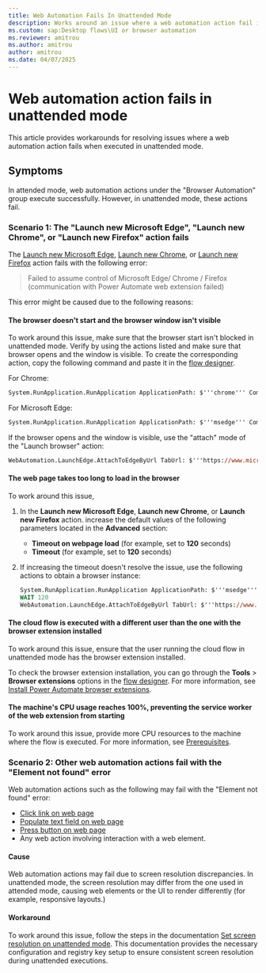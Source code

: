 ```yaml
---
title: Web Automation Fails In Unattended Mode
description: Works around an issue where a web automation action fail in unattended environment during runtime.
ms.custom: sap:Desktop flows\UI or browser automation
ms.reviewer: amitrou
ms.author: amitrou
author: amitrou
ms.date: 04/07/2025
---
```

# Web automation action fails in unattended mode

This article provides workarounds for resolving issues where a web automation action fails when executed in unattended mode.

## Symptoms

In attended mode, web automation actions under the "Browser Automation" group execute successfully. However, in unattended mode, these actions fail.

### Scenario 1: The "Launch new Microsoft Edge", "Launch new Chrome", or "Launch new Firefox" action fails

The [Launch new Microsoft Edge](/power-automate/desktop-flows/actions-reference/webautomation#launch-new-microsoft-edge), [Launch new Chrome](/power-automate/desktop-flows/actions-reference/webautomation#launchchromebase), or [Launch new Firefox](/power-automate/desktop-flows/actions-reference/webautomation#launchfirefoxbase) action fails with the following error:

> Failed to assume control of Microsoft Edge/ Chrome / Firefox (communication with Power Automate web extension failed)

This error might be caused due to the following reasons:

#### The browser doesn't start and the browser window isn't visible

To work around this issue, make sure that the browser start isn't blocked in unattended mode. Verify by using the actions listed and make sure that browser opens and the window is visible. To create the corresponding action, copy the following command and paste it in the [flow designer](/power-automate/desktop-flows/flow-designer).

For Chrome:

```ps
System.RunApplication.RunApplication ApplicationPath: $'''chrome''' CommandLineArguments: $'''<https://www.microsoft.com/>''' WindowStyle: System.ProcessWindowStyle.Normal ProcessId=> AppProcessId
```

For Microsoft Edge:

```ps
System.RunApplication.RunApplication ApplicationPath: $'''msedge''' CommandLineArguments: $'''<https://www.microsoft.com/>''' WindowStyle: System.ProcessWindowStyle.Normal ProcessId=> AppProcessId
```

If the browser opens and the window is visible, use the "attach" mode of the "Launch browser" action:

```ps
WebAutomation.LaunchEdge.AttachToEdgeByUrl TabUrl: $'''https://www.microsoft.com/''' AttachTimeout: 5 TargetDesktop: $'''{\"DisplayName\":\"Local computer\",\"Route\":{\"ServerType\":\"Local\",\"ServerAddress\":\"\"},\"DesktopType\":\"local\"}''' BrowserInstance=> Browser
```

#### The web page takes too long to load in the browser

To work around this issue,

1. In the **Launch new Microsoft Edge**, **Launch new Chrome**, or **Launch new Firefox** action. increase the default values of the following parameters located in the **Advanced** section:

    - **Timeout on webpage load** (for example, set to **120** seconds)
    - **Timeout** (for example, set to **120** seconds)

1. If increasing the timeout doesn't resolve the issue, use the following actions to obtain a browser instance:

    ```ps
    System.RunApplication.RunApplication ApplicationPath: $'''msedge''' CommandLineArguments: $'''<https://www.microsoft.com/>''' WindowStyle: System.ProcessWindowStyle.Normal ProcessId=> AppProcessId
    WAIT 120
    WebAutomation.LaunchEdge.AttachToEdgeByUrl TabUrl: $'''https://www.microsoft.com/''' AttachTimeout: 30 TargetDesktop: $'''{\"DisplayName\":\"Local computer\",\"Route\":{\"ServerType\":\"Local\",\"ServerAddress\":\"\"},\"DesktopType\":\"local\"}''' BrowserInstance=> Browser
    ```

#### The cloud flow is executed with a different user than the one with the browser extension installed

To work around this issue, ensure that the user running the cloud flow in unattended mode has the browser extension installed.

To check the browser extension installation, you can go through the **Tools** > **Browser extensions** options in the [flow designer](/power-automate/desktop-flows/flow-designer). For more information, see [Install Power Automate browser extensions](/power-automate/desktop-flows/install-browser-extensions#install-browser-extensions).

#### The machine's CPU usage reaches 100%, preventing the service worker of the web extension from starting

To work around this issue, provide more CPU resources to the machine where the flow is executed. For more information, see [Prerequisites](/power-automate/desktop-flows/requirements#prerequisites).

### Scenario 2: Other web automation actions fail with the "Element not found" error

Web automation actions such as the following may fail with the "Element not found" error:

- [Click link on web page](/power-automate/desktop-flows/actions-reference/webautomation#clickbase)
- [Populate text field on web page](/power-automate/desktop-flows/actions-reference/webautomation#populatetextfieldbase)
- [Press button on web page](/power-automate/desktop-flows/actions-reference/webautomation#pressbuttonbase)
- Any web action involving interaction with a web element.

#### Cause

Web automation actions may fail due to screen resolution discrepancies. In unattended mode, the screen resolution may differ from the one used in attended mode, causing web elements or the UI to render differently (for example, responsive layouts.)

#### Workaround

To work around this issue, follow the steps in the documentation [Set screen resolution on unattended mode](/power-automate/desktop-flows/how-to/set-screen-resolution-unattended-mode). This documentation provides the necessary configuration and registry key setup to ensure consistent screen resolution during unattended executions.
